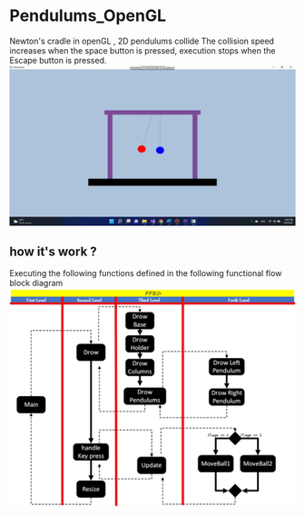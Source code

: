 # Pendulums_OpenGL
Newton's cradle in openGL , 2D pendulums collide The collision speed increases when the space button is pressed, execution stops when the Escape button is pressed.
![](https://github.com/Makkawi011/Pendulums_OpenGL/blob/master/p.gif)

## how it's work ?
Executing the following functions defined in the following functional flow block diagram
![alt text](https://github.com/Makkawi011/Pendulums_OpenGL/blob/master/ffbd.jpg?raw=true)
